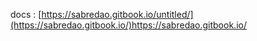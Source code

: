 docs : [https://sabredao.gitbook.io/untitled/](https://sabredao.gitbook.io/)https://sabredao.gitbook.io/
